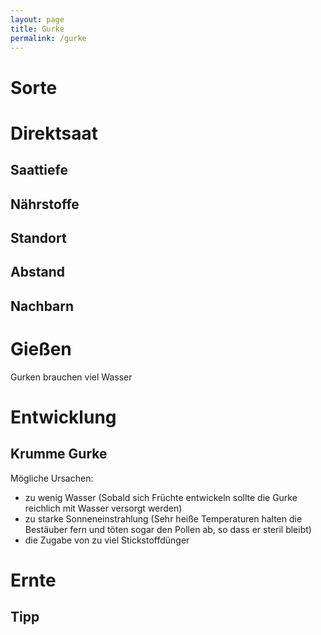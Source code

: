 ```yaml
---
layout: page
title: Gurke
permalink: /gurke
---
```



# Sorte

# Direktsaat

## Saattiefe

## Nährstoffe 

## Standort

## Abstand

## Nachbarn

# Gießen
Gurken brauchen viel Wasser 

# Entwicklung

## Krumme Gurke
Mögliche Ursachen:
- zu wenig Wasser (Sobald sich Früchte entwickeln sollte die Gurke reichlich mit Wasser versorgt werden)
- zu starke Sonneneinstrahlung (Sehr heiße Temperaturen halten die Bestäuber fern und töten sogar den Pollen ab, so dass er steril bleibt)
- die Zugabe von zu viel Stickstoffdünger 

# Ernte

## Tipp

